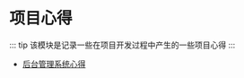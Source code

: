 <!--
 * @Author: jackson
 * @Date: 2020-06-02 22:54:51
 * @LastEditors: jackson
 * @LastEditTime: 2020-06-12 07:08:45
-->

# 项目心得

::: tip
该模块是记录一些在项目开发过程中产生的一些项目心得
:::

* [后台管理系统心得](./backEndSystem.md)